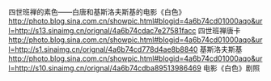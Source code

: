 四世班禅的素色——白唐和基斯洛夫斯基的电影《白色》
http://photo.blog.sina.com.cn/showpic.html#blogid=4a6b74cd01000aqo&url=http://s13.sinaimg.cn/orignal/4a6b74cdac7e27581facc
四世班禅唐卡
http://photo.blog.sina.com.cn/showpic.html#blogid=4a6b74cd01000aqo&url=http://s1.sinaimg.cn/orignal/4a6b74cd778d4ae8b8840
基斯洛夫斯基
http://photo.blog.sina.com.cn/showpic.html#blogid=4a6b74cd01000aqo&url=http://s10.sinaimg.cn/orignal/4a6b74cdba89513986469
电影《白色》剧照
